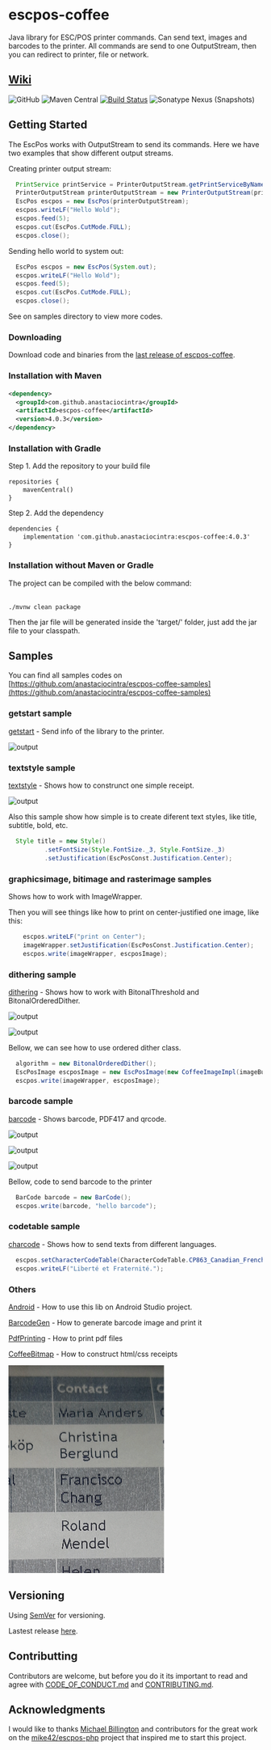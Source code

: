 
# escpos-coffee

Java library for ESC/POS printer commands. Can send text, images and barcodes to the printer.
All commands are send to one OutputStream, then you can redirect to printer, file or network.
## [Wiki](https://github.com/anastaciocintra/escpos-coffee/wiki)




![GitHub](https://img.shields.io/github/license/anastaciocintra/escpos-coffee)
![Maven Central](https://img.shields.io/maven-central/v/com.github.anastaciocintra/escpos-coffee)
[![Build Status](https://travis-ci.org/anastaciocintra/escpos-coffee.svg?branch=master)](https://travis-ci.org/anastaciocintra/escpos-coffee)
![Sonatype Nexus (Snapshots)](https://img.shields.io/nexus/s/com.github.anastaciocintra/escpos-coffee?server=https%3A%2F%2Foss.sonatype.org)

## Getting Started
The EscPos works with OutputStream to send its commands. Here we have two examples that show different output streams.

Creating printer output stream:
```java
  PrintService printService = PrinterOutputStream.getPrintServiceByName("printerName");
  PrinterOutputStream printerOutputStream = new PrinterOutputStream(printService);
  EscPos escpos = new EscPos(printerOutputStream);
  escpos.writeLF("Hello Wold");
  escpos.feed(5);
  escpos.cut(EscPos.CutMode.FULL);
  escpos.close();

```

Sending hello world to system out:
```java
  EscPos escpos = new EscPos(System.out);
  escpos.writeLF("Hello Wold");
  escpos.feed(5);
  escpos.cut(EscPos.CutMode.FULL);
  escpos.close();
```
See on samples directory to view more codes.



### Downloading
Download code and binaries from the [last release of escpos-coffee](https://github.com/anastaciocintra/escpos-coffee/releases/latest).

### Installation with Maven 

```xml
<dependency>
  <groupId>com.github.anastaciocintra</groupId>
  <artifactId>escpos-coffee</artifactId>
  <version>4.0.3</version>
</dependency>
```

### Installation with Gradle 

Step 1. Add the repository to your build file
```
repositories {
    mavenCentral()
}
```

Step 2. Add the dependency
```
dependencies {
    implementation 'com.github.anastaciocintra:escpos-coffee:4.0.3'
}
```


### Installation without Maven or Gradle

The project can be compiled with the below command:

```

./mvnw clean package

```

Then the jar file will be generated inside the 'target/' folder, just add the jar file to your classpath.


## Samples

You can find all samples codes on [https://github.com/anastaciocintra/escpos-coffee-samples](https://github.com/anastaciocintra/escpos-coffee-samples) 


### getstart sample
[getstart](https://github.com/anastaciocintra/escpos-coffee-samples/tree/master/usual/getstart) - Send info of the library to the printer.

![output](sample_images/info.png?raw=true "output")


### textstyle sample
[textstyle](https://github.com/anastaciocintra/escpos-coffee-samples/tree/master/usual/textstyle) - Shows how to construnct one simple receipt.

![output](sample_images/style.png?raw=true "output")


Also this sample show how simple is to create diferent text styles, like title, subtitle, bold, etc.


```java
  Style title = new Style()
          .setFontSize(Style.FontSize._3, Style.FontSize._3)
          .setJustification(EscPosConst.Justification.Center);
```



### graphicsimage, bitimage and rasterimage samples

Shows how to work with ImageWrapper.

Then you will see things like how to print on center-justified one image, like this: 

```java
    escpos.writeLF("print on Center");
    imageWrapper.setJustification(EscPosConst.Justification.Center);
    escpos.write(imageWrapper, escposImage);
```

### dithering sample
[dithering](https://github.com/anastaciocintra/escpos-coffee-samples/tree/master/usual/dithering) - 
Shows how to work with BitonalThreshold and BitonalOrderedDither. 

![output](sample_images/threshould.png?raw=true "output")

![output](sample_images/ordered_dither.png?raw=true "output")


Bellow, we can see how to use ordered dither class.

```java
  algorithm = new BitonalOrderedDither();
  EscPosImage escposImage = new EscPosImage(new CoffeeImageImpl(imageBufferedImage), algorithm);     
  escpos.write(imageWrapper, escposImage);

```
### barcode sample
[barcode](https://github.com/anastaciocintra/escpos-coffee-samples/tree/master/usual/barcode) - 
Shows barcode, PDF417 and qrcode.

![output](sample_images/barcode.png?raw=true "output")

![output](sample_images/qrcode.png?raw=true "output")

![output](sample_images/pdf417.png?raw=true "output")


Bellow, code to send barcode to the printer

```java
  BarCode barcode = new BarCode();
  escpos.write(barcode, "hello barcode");
```

### codetable  sample
[charcode](https://github.com/anastaciocintra/escpos-coffee-samples/tree/master/usual/charcode) - 
Shows how to send texts from different languages.

```java
  escpos.setCharacterCodeTable(CharacterCodeTable.CP863_Canadian_French);
  escpos.writeLF("Liberté et Fraternité.");
```

### Others
[Android](https://github.com/anastaciocintra/escpos-coffee-samples/tree/master/miscellaneous/AndroidImage) - How to use this lib on Android Studio project.

[BarcodeGen](https://github.com/anastaciocintra/escpos-coffee-samples/tree/master/miscellaneous/BarcodeGen) - How to generate barcode image and print it

[PdfPrinting](https://github.com/anastaciocintra/escpos-coffee-samples/tree/master/miscellaneous/PdfPrinting) - How to print pdf files

[CoffeeBitmap](https://github.com/anastaciocintra/escpos-coffee-samples/tree/master/miscellaneous/CoffeeBitmap) - How to construct html/css receipts

![output](sample_images/htmlcss.png?raw=true "output")


## Versioning

Using [SemVer](https://semver.org) for versioning.

Lastest release [here](https://github.com/anastaciocintra/escpos-coffee/releases/latest).


## Contributting 
Contributors are welcome, 
but before you do it its important to read and agree with [CODE_OF_CONDUCT.md](https://github.com/anastaciocintra/escpos-coffee/blob/master/CODE_OF_CONDUCT.md) and [CONTRIBUTING.md](https://github.com/anastaciocintra/escpos-coffee/blob/master/CONTRIBUTING.md).

## Acknowledgments
I would like to thanks [Michael Billington](https://github.com/mike42) and contributors for the great work on the [mike42/escpos-php](https://github.com/mike42/escpos-php) project that inspired me to start this project.
